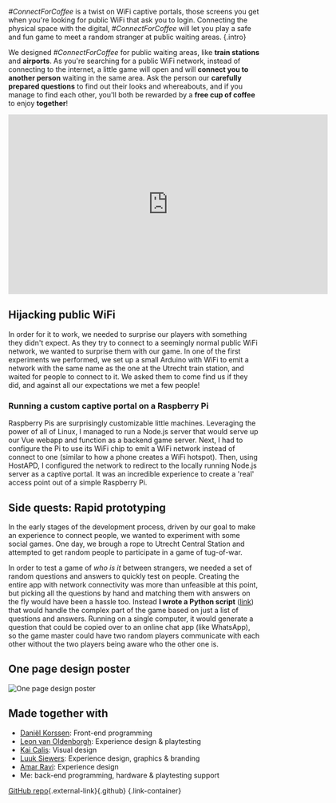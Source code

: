*#ConnectForCoffee* is a twist on WiFi captive portals, those screens you get when you're looking for public WiFi that ask you to login. Connecting the physical space with the digital, *#ConnectForCoffee* will let you play a safe and fun game to meet a random stranger at public waiting areas. {.intro}

We designed *#ConnectForCoffee* for public waiting areas, like **train stations** and **airports**. As you're searching for a public WiFi network, instead of connecting to the internet, a little game will open and will **connect you to another person** waiting in the same area. Ask the person our **carefully prepared questions** to find out their looks and whereabouts, and if you manage to find each other, you'll both be rewarded by a **free cup of coffee** to enjoy **together**!

<div class="video-wrapper" ><iframe src="https://player.vimeo.com/video/382012948?portrait=0" width="640" height="360" frameborder="0" allow="autoplay; fullscreen; picture-in-picture" allowfullscreen></iframe></div>

## Hijacking public WiFi
In order for it to work, we needed to surprise our players with something they didn't expect. As they try to connect to a seemingly normal public WiFi network, we wanted to surprise them with our game. In one of the first experiments we performed, we set up a small Arduino with WiFi to emit a network with the same name as the one at the Utrecht train station, and waited for people to connect to it. We asked them to come find us if they did, and against all our expectations we met a few people! 

### Running a custom captive portal on a Raspberry Pi
Raspberry Pis are surprisingly customizable little machines. Leveraging the power of all of Linux, I managed to run a Node.js server that would serve up our Vue webapp and function as a backend game server. Next, I had to configure the Pi to use its WiFi chip to emit a WiFi network instead of connect to one (similar to how a phone creates a WiFi hotspot). Then, using HostAPD, I configured the network to redirect to the locally running Node.js server as a captive portal. It was an incredible experience to create a 'real' access point out of a simple Raspberry Pi.

## Side quests: Rapid prototyping
In the early stages of the development process, driven by our goal to make an experience to connect people, we wanted to experiment with some social games. One day, we brough a rope to Utrecht Central Station and attempted to get random people to participate in a game of tug-of-war.

In order to test a game of *who is it* between strangers, we needed a set of random questions and answers to quickly test on people. Creating the entire app with network connectivity was more than unfeasible at this point, but picking all the questions by hand and matching them with answers on the fly would have been a hassle too. Instead **I wrote a Python script** ([link](https://github.com/Creator13/ConnectForCoffee/blob/master/playtesting/src/randomnumbers.py)) that would handle the complex part of the game based on just a list of questions and answers. Running on a single computer, it would generate a question that could be copied over to an online chat app (like WhatsApp), so the game master could have two random players communicate with each other without the two players being aware who the other one is.

## One page design poster

![One page design poster](/project_content/connect-for-coffee/onePageDesign.png)

## Made together with

- [Daniël Korssen](https://danielkorssen.com/portfolio/all): Front-end programming
- [Leon van Oldenborgh](https://studenthome.hku.nl/~leon.vanoldenborgh/index.html): Experience design & playtesting
- [Kai Calis](https://www.artstation.com/kai-calis): Visual design
- [Luuk Siewers](https://luuksiewers.nl/): Experience design, graphics & branding
- [Amar Ravi](https://www.amarravi.com/): Experience design
- Me: back-end programming, hardware & playtesting support


[GitHub repo](https://github.com/Creator13/ConnectForCoffee){.external-link}{.github} {.link-container}